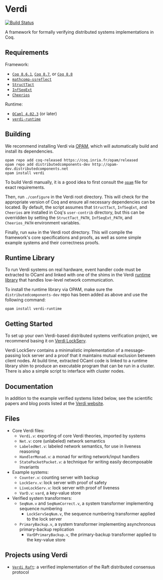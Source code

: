 Verdi
=====

[![Build Status](https://api.travis-ci.org/uwplse/verdi.svg?branch=master)](https://travis-ci.org/uwplse/verdi)

A framework for formally verifying distributed systems implementations in Coq.

Requirements
------------

Framework:

- [`Coq 8.6.1`](https://coq.inria.fr/coq-86), [`Coq 8.7`](https://coq.inria.fr/coq-87), or [`Coq 8.8`](https://github.com/coq/coq/releases/tag/V8.8.1)
- [`mathcomp-ssreflect`](http://math-comp.github.io/math-comp/)
- [`StructTact`](https://github.com/uwplse/StructTact)
- [`InfSeqExt`](https://github.com/DistributedComponents/InfSeqExt)
- [`Cheerios`](https://github.com/uwplse/cheerios)

Runtime:

- [`OCaml 4.02.3`](https://ocaml.org/docs/install.html) (or later)
- [`verdi-runtime`](https://github.com/DistributedComponents/verdi-runtime)

Building
--------

We recommend installing Verdi via [OPAM](http://opam.ocaml.org/doc/Install.html),
which will automatically build and install its dependencies.

```
opam repo add coq-released https://coq.inria.fr/opam/released
opam repo add distributedcomponents-dev http://opam-dev.distributedcomponents.net
opam install verdi
```

To build Verdi manually, it is a good idea to first consult the [`opam`](opam)
file for exact requirements.

Then, run `./configure` in the Verdi root directory.  This will check
for the appropriate version of Coq and ensure all necessary
dependencies can be located. By default, the script assumes that `StructTact`,
`InfSeqExt`, and `Cheerios` are installed in Coq's `user-contrib` directory, but this
can be overridden by setting the `StructTact_PATH`, `InfSeqExt_PATH`, and `Cheerios_PATH`
environment variables.

Finally, run `make` in the Verdi root directory.  This will compile the
framework's core specifications and proofs, as well as some
simple example systems and their correctness proofs.

Runtime Library
---------------

To run Verdi systems on real hardware, event handler code must be extracted
to OCaml and linked with one of the shims in the Verdi
[runtime library](https://github.com/DistributedComponents/verdi-runtime)
that handles low-level network communication.

To install the runtime library via OPAM, make sure the `distributedcomponents-dev`
repo has been added as above and use the following command:

```
opam install verdi-runtime
```

Getting Started
---------------

To set up your own Verdi-based distributed systems verification project, we recommend
basing it on [Verdi LockServ](https://github.com/DistributedComponents/verdi-lockserv).

Verdi LockServ contains a minimalistic implementation of a message-passing lock server
and a proof that it maintains mutual exclusion between client nodes. At build time,
extracted OCaml code is linked to a runtime library shim to produce an executable
program that can be run in a cluster. There is also a simple script to interface
with cluster nodes.

Documentation
-------------

In addition to the example verified systems listed below, see the
scientific papers and blog posts listed at the [Verdi website](http://verdi.uwplse.org).

Files
-----

- Core Verdi files:
    - `Verdi.v`: exporting of core Verdi theories, imported by systems
    - `Net.v`: core (unlabeled) network semantics
    - `LabeledNet.v`: labeled network semantics, for use in liveness reasoning
    - `HandlerMonad.v`: a monad for writing network/input handlers
    - `StatePacketPacket.v`: a technique for writing easily decomposable
    invariants
- Example systems:
    - `Counter.v`: counting server with backup
    - `LockServ.v`: lock server with proof of safety
    - `LiveLockServ.v`: lock server with proof of liveness
    - `VarD.v`: `vard`, a key-value store
- Verified system transformers:
    - `SeqNum.v` and `SeqNumCorrect.v`, a system transformer implementing sequence numbering
        - `LockServSeqNum.v`, the sequence numbering transformer applied to the lock server
    - `PrimaryBackup.v`, a system transformer implementing asynchronous primary-backup replication
        - `VarDPrimaryBackup.v`, the primary-backup transformer applied to the key-value store

Projects using Verdi
--------------------

- [`Verdi Raft`](https://github.com/uwplse/verdi-raft): a verified implementation of the Raft distributed consensus protocol
